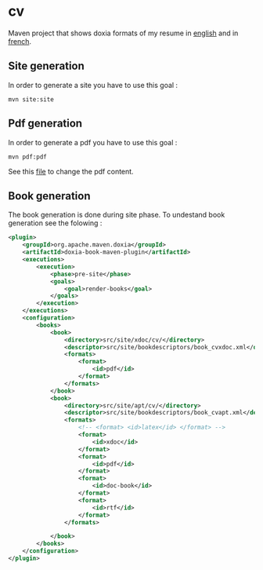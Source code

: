 # cv

Maven project that shows doxia formats of my resume in [english](http://mikrethor.github.io/cv/0.0.1-SNAPSHOT/) and in [french](http://mikrethor.github.io/cv/0.0.1-SNAPSHOT/fr).

## Site generation

In order to generate a site you have to use this goal :
```
mvn site:site 
```

## Pdf generation

In order to generate a pdf you have to use this goal :
```
mvn pdf:pdf 
```

See this [file](https://github.com/mikrethor/cv/blob/master/parent/src/site/pdf.xml) to change the pdf content.

## Book generation

The book generation is done during site phase. To undestand book generation see the folowing :
```xml
<plugin>
	<groupId>org.apache.maven.doxia</groupId>
	<artifactId>doxia-book-maven-plugin</artifactId>
	<executions>
		<execution>
			<phase>pre-site</phase>
			<goals>
				<goal>render-books</goal>
			</goals>
		</execution>
	</executions>
	<configuration>
		<books>
			<book>
				<directory>src/site/xdoc/cv/</directory>
				<descriptor>src/site/bookdescriptors/book_cvxdoc.xml</descriptor>
				<formats>
					<format>
						<id>pdf</id>
					</format>
				</formats>
			</book>
			<book>
				<directory>src/site/apt/cv/</directory>
				<descriptor>src/site/bookdescriptors/book_cvapt.xml</descriptor>
				<formats>
					<!-- <format> <id>latex</id> </format> -->
					<format>
						<id>xdoc</id>
					</format>
					<format>
						<id>pdf</id>
					</format>
					<format>
						<id>doc-book</id>
					</format>
					<format>
						<id>rtf</id>
					</format>
				</formats>

			</book>
		</books>
	</configuration>
</plugin>
```
